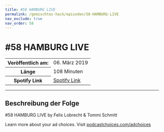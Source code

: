 ```yaml
---
title: #58 HAMBURG LIVE 
permalink: /gemischtes-hack/episoden/58-HAMBURG-LIVE
nav_exclude: true
nav_order: 58
---
```


# #58 HAMBURG LIVE 
<table class="resp-table dcf-table dcf-table-responsive dcf-table-bordered dcf-table-striped dcf-w-100%">
                    <tbody>
                        <tr>
                            <th scope="row">Veröffentlich am:</th>
                            <td data-label="Veröffentlich am:">06. März 2019</td>
                        </tr>
                        <tr>
                            <th scope="row">Länge </th>
                            <td data-label="Länge ">108 Minuten</td>
                        </tr><tr>
                                <th scope="row">Spotify Link</th>
                                <td data-label="Spotify Link"><a href="https://open.spotify.com/episode/0XsdfC9bse858d2ZQKmLjX">Spotify Link</a></td>
                            </tr></tbody>
                </table>

***

## Beschreibung der Folge

<div>
<p>#58 HAMBURG LIVE by Felix Lobrecht &amp; Tommi Schmitt</p><p> </p><p>Learn more about your ad choices. Visit <a href="https://podcastchoices.com/adchoices">podcastchoices.com/adchoices</a></p>  
</div>

